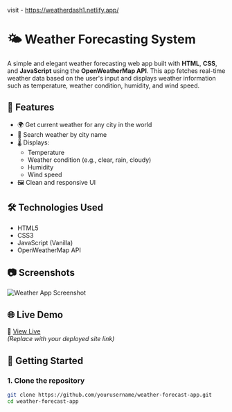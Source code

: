 visit - https://weatherdash1.netlify.app/
# 🌤 Weather Forecasting System

A simple and elegant weather forecasting web app built with **HTML**, **CSS**, and **JavaScript** using the **OpenWeatherMap API**. This app fetches real-time weather data based on the user's input and displays weather information such as temperature, weather condition, humidity, and wind speed.

## 🚀 Features

- 🌍 Get current weather for any city in the world
- 📍 Search weather by city name
- 🌡 Displays:
  - Temperature
  - Weather condition (e.g., clear, rain, cloudy)
  - Humidity
  - Wind speed
- 🖼 Clean and responsive UI

## 🛠 Technologies Used

- HTML5
- CSS3
- JavaScript (Vanilla)
- OpenWeatherMap API

## 📷 Screenshots

![Weather App Screenshot](./screenshots/weather-app.png)

## 🌐 Live Demo

🔗 [View Live](https://your-netlify-url.netlify.app)  
*(Replace with your deployed site link)*

## 🔑 Getting Started

### 1. Clone the repository

```bash
git clone https://github.com/yourusername/weather-forecast-app.git
cd weather-forecast-app
